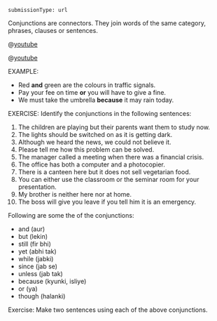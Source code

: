 ```ngMeta
submissionType: url
```

Conjunctions are connectors. They join words of the same category, phrases, clauses or
sentences. 

@[youtube](JJ4n0jr8qX8)

@[youtube](taPqomJKIYE)


EXAMPLE: 
* Red __and__ green are the colours in traffic signals.
* Pay your fee on time **or** you will have to give a fine.
* We must take the umbrella __because__ it may rain today.


EXERCISE: 
Identify the conjunctions in the following sentences:
1. The children are playing but their parents want them to study now.
2. The lights should be switched on as it is getting dark.
3. Although we heard the news, we could not believe it.
4. Please tell me how this problem can be solved.
5. The manager called a meeting when there was a financial crisis.
6. The office has both a computer and a photocopier.
7. There is a canteen here but it does not sell vegetarian food.
8. You can either use the classroom or the seminar room for your presentation.
9. My brother is neither here nor at home.
10. The boss will give you leave if you tell him it is an emergency.


Following are some the of the conjunctions:
* and (aur)
* but (lekin)
* still (fir bhi)
* yet (abhi tak)
* while (jabki)
* since (jab se)
* unless (jab tak)
* because (kyunki, isliye)
* or (ya)
* though (halanki)


Exercise:
Make two sentences using each of the above conjunctions.
